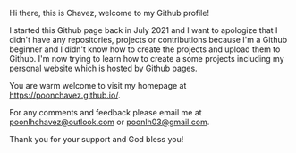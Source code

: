Hi there, this is Chavez, welcome to my Github profile!

I started this Github page back in July 2021 and I want to apologize that I didn't have any repositories, projects or contributions because I'm a Github beginner and I didn't know how to create the projects and upload them to Github. I'm now trying to learn how to create a some projects including my personal website which is hosted by Github pages.

You are warm welcome to visit my homepage at https://poonchavez.github.io/.

For any comments and feedback please email me at poonlhchavez@outlook.com or poonlh03@gmail.com. 

Thank you for your support and God bless you!

